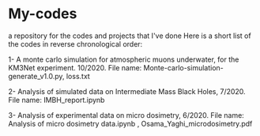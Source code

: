 # My-codes
a repository for the codes and projects that I've done
Here is a short list of the codes in reverse chronological order:

1- A monte carlo simulation for atmospheric muons underwater, for the KM3Net experiment. 10/2020. File name: Monte-carlo-simulation-generate_v1.0.py, loss.txt

2- Analysis of simulated data on Intermediate Mass Black Holes, 7/2020. File name: IMBH_report.ipynb

3- Analysis of experimental data on micro dosimetry, 6/2020. File name:  Analysis of micro dosimetry data.ipynb , 
Osama_Yaghi_microdosimetry.pdf 
